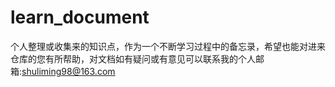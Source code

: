 # learn_document
个人整理或收集来的知识点，作为一个不断学习过程中的备忘录，希望也能对进来仓库的您有所帮助，对文档如有疑问或有意见可以联系我的个人邮箱:shuliming98@163.com
